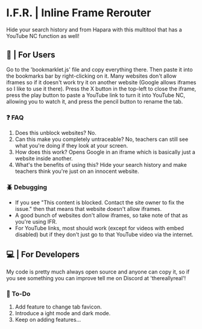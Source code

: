 # I.F.R. | Inline Frame Rerouter
Hide your search history and from Hapara with this multitool that has a YouTube NC function as well! <br>

## 👋 | For Users
Go to the 'bookmarklet.js' file and copy everything there. Then paste it into the bookmarks bar by right-clicking on it. Many websites don't allow iframes so if it doesn't work try it on another website (Google allows iframes so I like to use it there). Press the X button in the top-left to close the iframe, press the play button to paste a YouTube link to turn it into YouTube NC, allowing you to watch it, and press the pencil button to rename the tab.

### ❓ FAQ
1. Does this unblock websites? No.
2. Can this make you completely untraceable? No, teachers can still see what you're doing if they look at your screen.
3. How does this work? Opens Google in an iframe which is basically just a website inside another.
4. What's the benefits of using this? Hide your search history and make teachers think you're just on an innocent website.

### 🪲 Debugging
* If you see "This content is blocked. Contact the site owner to fix the issue." then that means that website doesn't allow iframes.
* A good bunch of websites don't allow iframes, so take note of that as you're using IFR.
* For YouTube links, most should work (except for videos with embed disabled) but if they don't just go to that YouTube video via the internet.

## 💻 | For Developers 
My code is pretty much always open source and anyone can copy it, so if you see something you can improve tell me on Discord at 'thereallyreal'!

### 📝 To-Do
1. Add feature to change tab favicon.
2. Introduce a ight mode and dark mode.
3. Keep on adding features...
